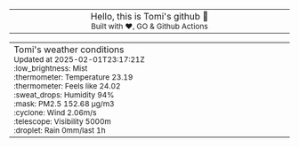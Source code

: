 
<div align="center">
<table>
<tbody>
<td align="center">
<img width="2000" height="0"><br>
Hello, this is Tomi's github 👋<br>
<sup>Built with ❤️, GO & Github Actions</sup><br>
<img width="2000" height="0">
</td>
</tbody>
</table>
</div>
<table>
<tbody>
<td align="left">
<img width="2000" height="0"><br>
Tomi's weather conditions<br>
<sup>Updated at 2025-02-01T23:17:21Z</sup><br>
<sup>:low_brightness: Mist</sup><br>
<sup>:thermometer: Temperature 23.19 </sup><br>
<sup>:thermometer: Feels like 24.02</sup><br>
<sup>:sweat_drops: Humidity 94%</sup><br>
<sup>:mask: PM2.5 152.68 μg/m3</sup><br>
<sup>:cyclone: Wind 2.06m/s </sup><br>
<sup>:telescope: Visibility 5000m </sup><br>
<sup>:droplet: Rain 0mm/last 1h </sup><br>
<img width="2000" height="0">
</td>
<td align="left">
<img width="2000" height="0"><br>
<br>
<img width="2000" height="0">
</td>
</tbody>
</table>
</div>
    